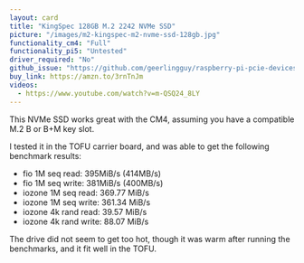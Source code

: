 ```yaml
---
layout: card
title: "KingSpec 128GB M.2 2242 NVMe SSD"
picture: "/images/m2-kingspec-m2-nvme-ssd-128gb.jpg"
functionality_cm4: "Full"
functionality_pi5: "Untested"
driver_required: "No"
github_issue: "https://github.com/geerlingguy/raspberry-pi-pcie-devices/issues/92"
buy_link: https://amzn.to/3rnTnJm
videos:
  - https://www.youtube.com/watch?v=m-QSQ24_8LY
---
```

This NVMe SSD works great with the CM4, assuming you have a compatible M.2 B or B+M key slot.

I tested it in the TOFU carrier board, and was able to get the following benchmark results:

  - fio 1M seq read: 395MiB/s (414MB/s)
  - fio 1M seq write:  381MiB/s (400MB/s)
  - iozone 1M seq read:  369.77 MiB/s
  - iozone 1M seq write: 361.34 MiB/s
  - iozone 4k rand read: 39.57 MiB/s
  - iozone 4k rand write:  88.07 MiB/s

The drive did not seem to get too hot, though it was warm after running the benchmarks, and it fit well in the TOFU.
